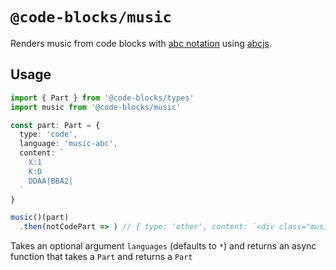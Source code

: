 # `@code-blocks/music`

Renders music from code blocks with [abc notation](http://abcnotation.com/) using [abcjs](https://github.com/paulrosen/abcjs).

## Usage

```ts
import { Part } from '@code-blocks/types'
import music from '@code-blocks/music'

const part: Part = {
  type: 'code',
  language: 'music-abc',
  content: `
    X:1
    K:D
    DDAA|BBA2|
  `
}

music()(part)
  .then(notCodePart => ) // { type: 'other', content: `<div class="music-sheet"><svg>...</svg></div>` }
```

Takes an optional argument `languages` (defaults to `*`) and returns an async function that takes a `Part` and returns a `Part`